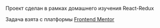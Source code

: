 Проект сделан в рамках домашнего изучения React-Redux

Задача взята с платформы [Frontend Mentor](https://www.frontendmentor.io/home)
